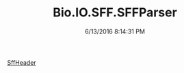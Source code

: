 ﻿---
title: Bio.IO.SFF.SFFParser
date: 6/13/2016 8:14:31 PM
---

[SffHeader](T-Bio.IO.SFF.SFFParser.SffHeader.html)
